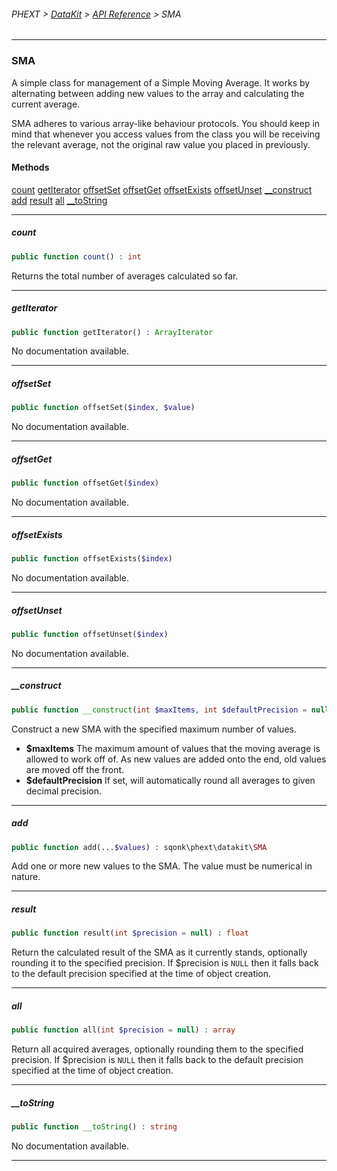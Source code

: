 ###### PHEXT > [DataKit](../README.md) > [API Reference](index.md) > SMA
------
### SMA
A simple class for management of a Simple Moving Average. It works by alternating between adding new values to the array and calculating the current average.

SMA adheres to various array-like behaviour protocols. You should keep in mind that whenever you access values from the class you will be receiving the relevant average, not the original raw value you placed in previously.
#### Methods
[count](#count)
[getIterator](#getiterator)
[offsetSet](#offsetset)
[offsetGet](#offsetget)
[offsetExists](#offsetexists)
[offsetUnset](#offsetunset)
[__construct](#__construct)
[add](#add)
[result](#result)
[all](#all)
[__toString](#__tostring)

------
##### count
```php
public function count() : int
```
Returns the total number of averages calculated so far.


------
##### getIterator
```php
public function getIterator() : ArrayIterator
```
No documentation available.


------
##### offsetSet
```php
public function offsetSet($index, $value) 
```
No documentation available.


------
##### offsetGet
```php
public function offsetGet($index) 
```
No documentation available.


------
##### offsetExists
```php
public function offsetExists($index) 
```
No documentation available.


------
##### offsetUnset
```php
public function offsetUnset($index) 
```
No documentation available.


------
##### __construct
```php
public function __construct(int $maxItems, int $defaultPrecision = null) 
```
Construct a new SMA with the specified maximum number of values.

- **$maxItems** The maximum amount of values that the moving average is allowed to work off of. As new values are added onto the end, old values are moved off the front.
- **$defaultPrecision** If set, will automatically round all averages to given decimal precision.


------
##### add
```php
public function add(...$values) : sqonk\phext\datakit\SMA
```
Add one or more new values to the SMA. The value must be numerical in nature.


------
##### result
```php
public function result(int $precision = null) : float
```
Return the calculated result of the SMA as it currently stands, optionally rounding it to the specified precision. If $precision is `NULL` then it falls back to the default precision specified at the time of object creation.


------
##### all
```php
public function all(int $precision = null) : array
```
Return all acquired averages, optionally rounding them to the specified precision. If $precision is `NULL` then it falls back to the default precision specified at the time of object creation.


------
##### __toString
```php
public function __toString() : string
```
No documentation available.


------
